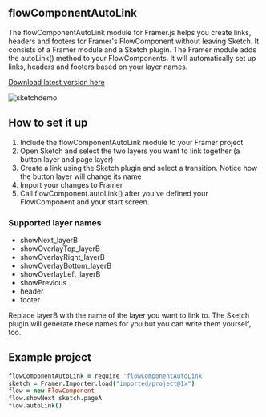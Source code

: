 ## flowComponentAutoLink
The flowComponentAutoLink module for Framer.js helps you create links, headers and footers for Framer's FlowComponent without leaving Sketch. It consists of a Framer module and a Sketch plugin. The Framer module adds the autoLink() method to your FlowComponents. It will automatically set up links, headers and footers based on your layer names.

[Download latest version here](https://github.com/awt2542/flowComponentAutoLink/archive/master.zip)

![sketchdemo](https://cl.ly/0X0i443b0f44/Screen%20Shot%202016-12-03%20at%2013.36.22.png)

## How to set it up
1. Include the flowComponentAutoLink module to your Framer project
4. Open Sketch and select the two layers you want to link together (a button layer and page layer)
5. Create a link using the Sketch plugin and select a transition. Notice how the button layer will change its name
6. Import your changes to Framer
7. Call flowComponent.autoLink() after you've defined your FlowComponent and your start screen.

### Supported layer names

* showNext_layerB
* showOverlayTop_layerB
* showOverlayRight_layerB
* showOverlayBottom_layerB
* showOverlayLeft_layerB
* showPrevious
* header
* footer

Replace layerB with the name of the layer you want to link to. The Sketch plugin will generate these names for you but you can write them yourself, too.

## Example project

```coffeescript
flowComponentAutoLink = require 'flowComponentAutoLink'
sketch = Framer.Importer.load("imported/project@1x")
flow = new FlowComponent
flow.showNext sketch.pageA
flow.autoLink()
```
